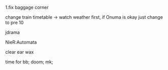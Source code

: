 1.fix baggage corner

change train timetable -> watch weather first, if Onuma is okay just change to pre 10

jdrama

NieR:Automata

clear ear wax

time for 
bb;
doom;
mk;
